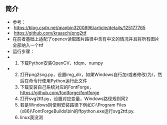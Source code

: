 


## 简介
- 参考：
- ​       https://blog.csdn.net/qianbin3200896/article/details/125177765
- ​       https://github.com/kraasch/png2ttf
- ​       在前者基础上适配了opencv读取图片路径中含有中文的情况并且将所有图片全部纳入一个ttf
- 运行步骤：
- 1. 下载Python安装OpenCV、tdqm、numpy
- 2. 打开png2svg.py，设置img_dir，如果Windows自行加r或者修改\为/，然后在命令行使用Python运行此文件
  3. 下载安装自己系统对应的FontForge，https://github.com/fontforge/fontforge
  4. 打开svg2ttf.py，设置对应变量，Windows路径规则同2
  5. 若是Windows则使用安装路径下例如C:\Program Files (x86)\FontForgeBuilds\bin的ffpython.exe运行svg2ttf.py.
  6. linux我没测

